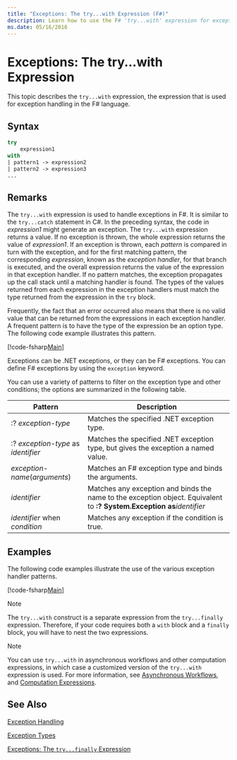 ```yaml
---
title: "Exceptions: The try...with Expression (F#)"
description: Learn how to use the F# 'try...with' expression for exception handling.
ms.date: 05/16/2016
---
```

# Exceptions: The try...with Expression

This topic describes the `try...with` expression, the expression that is used for exception handling in the F# language.


## Syntax

```fsharp
try
    expression1
with
| pattern1 -> expression2
| pattern2 -> expression3
...
```

## Remarks
The `try...with` expression is used to handle exceptions in F#. It is similar to the `try...catch` statement in C#. In the preceding syntax, the code in *expression1* might generate an exception. The `try...with` expression returns a value. If no exception is thrown, the whole expression returns the value of *expression1*. If an exception is thrown, each *pattern* is compared in turn with the exception, and for the first matching pattern, the corresponding *expression*, known as the *exception handler*, for that branch is executed, and the overall expression returns the value of the expression in that exception handler. If no pattern matches, the exception propagates up the call stack until a matching handler is found. The types of the values returned from each expression in the exception handlers must match the type returned from the expression in the `try` block.

Frequently, the fact that an error occurred also means that there is no valid value that can be returned from the expressions in each exception handler. A frequent pattern is to have the type of the expression be an option type. The following code example illustrates this pattern.

[!code-fsharp[Main](../../../../samples/snippets/fsharp/lang-ref-2/snippet5601.fs)]

Exceptions can be .NET exceptions, or they can be F# exceptions. You can define F# exceptions by using the `exception` keyword.

You can use a variety of patterns to filter on the exception type and other conditions; the options are summarized in the following table.


|Pattern|Description|
|-------|-----------|
|:? *exception-type*|Matches the specified .NET exception type.|
|:? *exception-type* as *identifier*|Matches the specified .NET exception type, but gives the exception a named value.|
|*exception-name*(*arguments*)|Matches an F# exception type and binds the arguments.|
|*identifier*|Matches any exception and binds the name to the exception object. Equivalent to **:? System.Exception as***identifier*|
|*identifier* when *condition*|Matches any exception if the condition is true.|

## Examples
The following code examples illustrate the use of the various exception handler patterns.

[!code-fsharp[Main](../../../../samples/snippets/fsharp/lang-ref-2/snippet5602.fs)]
    
> [!NOTE]
> The `try...with` construct is a separate expression from the `try...finally` expression. Therefore, if your code requires both a `with` block and a `finally` block, you will have to nest the two expressions.

> [!NOTE]
> You can use `try...with` in asynchronous workflows and other computation expressions, in which case a customized version of the `try...with` expression is used. For more information, see [Asynchronous Workflows](../asynchronous-workflows.md), and [Computation Expressions](../computation-expressions.md).


## See Also
[Exception Handling](index.md)

[Exception Types](exception-types.md)

[Exceptions: The `try...finally` Expression](the-try-finally-expression.md)
